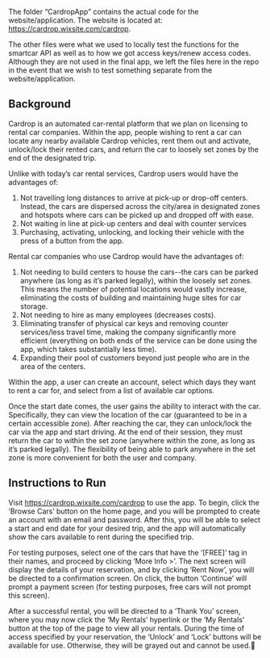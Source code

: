 The folder “CardropApp” contains the actual code for the website/application. The website is located at: https://cardrop.wixsite.com/cardrop.

The other files were what we used to locally test the functions for the smartcar API as well as to how we got access keys/renew access codes. Although they are not used in the final app, we left the files here in the repo in the event that we wish to test something separate from the website/application. 

## Background
Cardrop is an automated car-rental platform that we plan on licensing to rental car companies. Within the app, people wishing to rent a car can locate any nearby available Cardrop vehicles, rent them out and activate, unlock/lock their rented cars, and return the car to loosely set zones by the end of the designated trip. 

Unlike with today’s car rental services, Cardrop users would have the advantages of:
1) Not travelling long distances to arrive at pick-up or drop-off centers. Instead, the cars are dispersed across the city/area in designated zones and hotspots where cars can be picked up and dropped off with ease. 
2) Not waiting in line at pick-up centers and deal with counter services
3) Purchasing, activating, unlocking, and locking their vehicle with the press of a button from the app.

Rental car companies who use Cardrop would have the advantages of:
1) Not needing to build centers to house the cars--the cars can be parked anywhere (as long as it’s parked legally), within the loosely set zones. This means the number of potential locations would vastly increase, eliminating the costs of building and maintaining huge sites for car storage.
2) Not needing to hire as many employees (decreases costs).
3) Eliminating transfer of physical car keys and removing counter services/less travel time, making the company significantly more efficient (everything on both ends of the service can be done using the app, which takes substantially less time).
4) Expanding their pool of customers beyond just people who are in the area of the centers.

Within the app, a user can create an account, select which days they want to rent a car for, and select from a list of available car options.

Once the start date comes, the user gains the ability to interact with the car. Specifically, they can view the location of the car (guaranteed to be in a certain accessible zone). After reaching the car, they can unlock/lock the car via the app and start driving. At the end of their session, they must return the car to within the set zone (anywhere within the zone, as long as it’s parked legally). The flexibility of being able to park anywhere in the set zone is more convenient for both the user and company.

## Instructions to Run
Visit https://cardrop.wixsite.com/cardrop to use the app. To begin, click the ‘Browse Cars’ button on the home page, and you will be prompted to create an account with an email and password. After this, you will be able to select a start and end date for your desired trip, and the app will automatically show the cars available to rent during the specified trip. 

For testing purposes, select one of the cars that have the ‘[FREE]’ tag in their names, and proceed by clicking ‘More Info >’. The next screen will display the details of your reservation, and by clicking ‘Rent Now’, you will be directed to a confirmation screen. On click, the button ‘Continue’ will prompt a payment screen (for testing purposes, free cars will not prompt this screen). 

After a successful rental, you will be directed to a ‘Thank You’ screen, where you may now click the ‘My Rentals’ hyperlink or the ‘My Rentals’ button at the top of the page to view all your rentals. During the time of access specified by your reservation, the ‘Unlock’ and ‘Lock’ buttons will be available for use. Otherwise, they will be grayed out and cannot be used.
